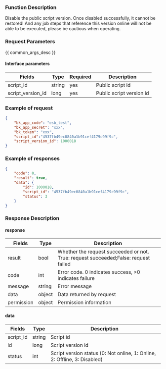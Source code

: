 ### Function Description

Disable the public script version. Once disabled successfully, it cannot be restored! And any job steps that reference this version online will not be able to be executed, please be cautious when operating.

### Request Parameters

{{ common_args_desc }}

#### Interface parameters

| Fields            | Type   | Required | Description              |
| ----------------- | ------ | -------- | ------------------------ |
| script_id         | string | yes      | Public script id         |
| script_version_id | long   | yes      | Public script version id |


### Example of request

```json
{
    "bk_app_code": "esb_test",
    "bk_app_secret": "xxx",
    "bk_token": "xxx",
    "script_id":"4537fb49ec0840a1b91cef4179c99f9c",
    "script_version_id": 1000018
}
```

### Example of responses

```json
{
    "code": 0,
    "result": true,
    "data": {
        "id": 1000018,
        "script_id": "4537fb49ec0840a1b91cef4179c99f9c",
        "status": 3
    }
}
```

### Response Description

#### response

| Fields     | Type   | Description                                                  |
| ---------- | ------ | ------------------------------------------------------------ |
| result     | bool   | Whether the request succeeded or not. True: request succeeded;False: request failed |
| code       | int    | Error code. 0 indicates success, >0 indicates failure        |
| message    | string | Error message                                                |
| data       | object | Data returned by request                                     |
| permission | object | Permission information                                       |

#### data

| Fields            | Type   | Description                                                  |
| ----------------- | ------ | ------------------------------------------------------------ |
| script_id                | string | Script id                                                    |
| id | long   | Script version id                                            |
| status            | int    | Script version status (0: Not online, 1: Online, 2: Offline, 3: Disabled) |
